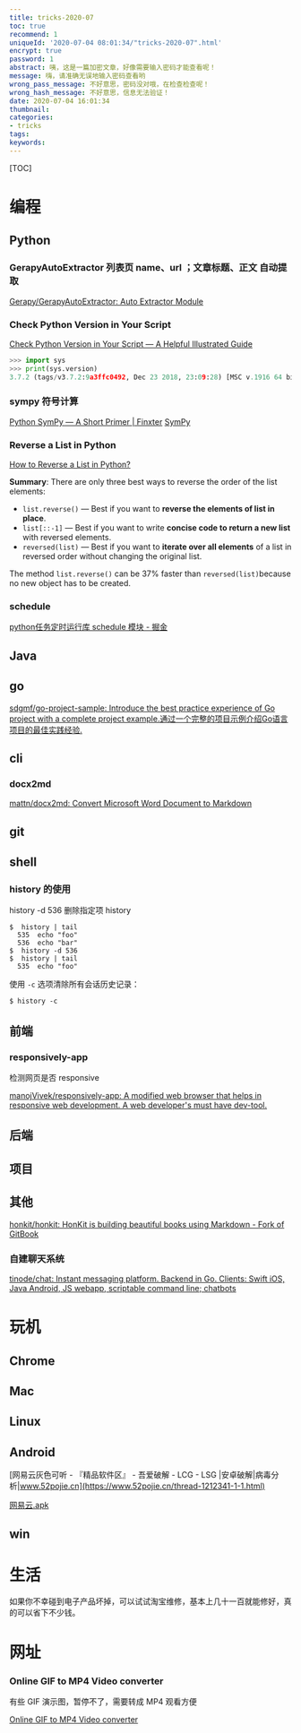 ```yaml
---
title: tricks-2020-07
toc: true
recommend: 1
uniqueId: '2020-07-04 08:01:34/"tricks-2020-07".html'
encrypt: true
password: 1
abstract: 咦，这是一篇加密文章，好像需要输入密码才能查看呢！
message: 嗨，请准确无误地输入密码查看哟
wrong_pass_message: 不好意思，密码没对哦，在检查检查呢！
wrong_hash_message: 不好意思，信息无法验证！
date: 2020-07-04 16:01:34
thumbnail:
categories:
- tricks
tags:
keywords:
---
```




[TOC]

<!--more-->



# 编程

## Python

### GerapyAutoExtractor 列表页 name、url ；文章标题、正文 自动提取

[Gerapy/GerapyAutoExtractor: Auto Extractor Module](https://github.com/Gerapy/GerapyAutoExtractor)

### Check Python Version in Your Script

[Check Python Version in Your Script — A Helpful Illustrated Guide](https://blog.finxter.com/check-python-version-in-your-script-a-helpful-illustrated-guide/)

```python
>>> import sys
>>> print(sys.version)
3.7.2 (tags/v3.7.2:9a3ffc0492, Dec 23 2018, 23:09:28) [MSC v.1916 64 bit (AMD64)]
```



### sympy 符号计算

[Python SymPy — A Short Primer | Finxter](https://blog.finxter.com/python-sympy-a-short-primer/)
[SymPy](https://www.sympy.org/en/index.html)

### Reverse a List in Python

[How to Reverse a List in Python?](https://blog.finxter.com/how-to-reverse-a-list-in-python/)

**Summary**: There are only three best ways to reverse the order of the list elements:

- `list.reverse()` — Best if you want to **reverse the elements of list in place**.
- `list[::-1]` — Best if you want to write **concise code to return a new list** with reversed elements.
- `reversed(list)` — Best if you want to **iterate over all elements** of a list in reversed order without changing the original list.

The method `list.reverse()` can be 37% faster than `reversed(list)`because no new object has to be created.

### schedule

[python任务定时运行库 schedule 模块 - 掘金](https://juejin.im/post/5c1054c3518825350d746ed8)



## Java

## go

[sdgmf/go-project-sample: Introduce the best practice experience of Go project with a complete project example.通过一个完整的项目示例介绍Go语言项目的最佳实践经验.](https://github.com/sdgmf/go-project-sample)

## cli

### docx2md

[mattn/docx2md: Convert Microsoft Word Document to Markdown](https://github.com/mattn/docx2md)

## git

## shell

### history 的使用

history -d 536 删除指定项 history

```shell
$  history | tail
  535  echo "foo"
  536  echo "bar"
$  history -d 536
$  history | tail
  535  echo "foo"
```



使用 `-c` 选项清除所有会话历史记录：

```shell
$ history -c
```

## 前端

### responsively-app 

检测网页是否 responsive

[manojVivek/responsively-app: A modified web browser that helps in responsive web development. A web developer's must have dev-tool.](https://github.com/manojVivek/responsively-app?utm_campaign=explore-email&utm_medium=email&utm_source=newsletter&utm_term=daily)

## 后端

## 项目

## 其他



[honkit/honkit: HonKit is building beautiful books using Markdown - Fork of GitBook](https://github.com/honkit/honkit)

### 自建聊天系统

[tinode/chat: Instant messaging platform. Backend in Go. Clients: Swift iOS, Java Android, JS webapp, scriptable command line; chatbots](https://github.com/tinode/chat?utm_campaign=explore-email&utm_medium=email&utm_source=newsletter&utm_term=daily)

# 玩机

## Chrome

## Mac

## Linux

## Android

[网易云灰色可听 - 『精品软件区』 - 吾爱破解 - LCG - LSG |安卓破解|病毒分析|www.52pojie.cn](https://www.52pojie.cn/thread-1212341-1-1.html)

[网易云.apk](https://wclh.lanzous.com/imWfle9v5ed)

## win

# 生活

如果你不幸碰到电子产品坏掉，可以试试淘宝维修，基本上几十一百就能修好，真的可以省下不少钱。

# 网址

### Online GIF to MP4 Video converter

有些 GIF 演示图，暂停不了，需要转成 MP4 观看方便

[Online GIF to MP4 Video converter](https://ezgif.com/gif-to-mp4)

